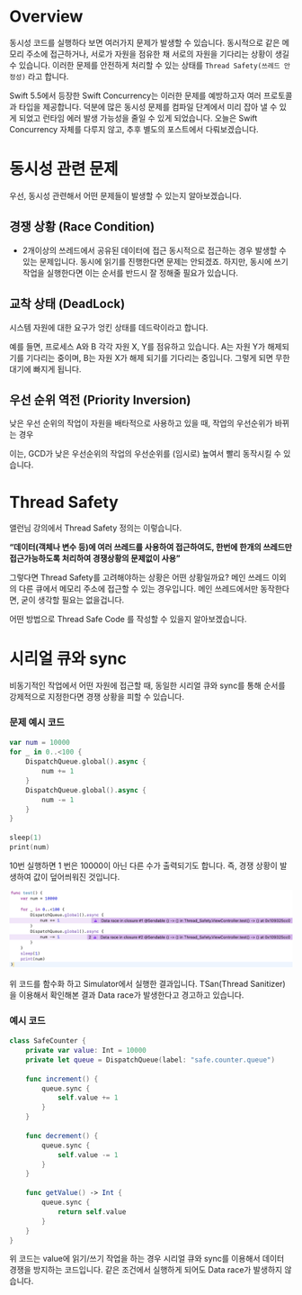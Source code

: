 # Overview

동시성 코드를 실행하다 보면 여러가지 문제가 발생할 수 있습니다. 동시적으로 같은 메모리 주소에 접근하거나, 서로가 자원을 점유한 채 서로의 자원을 기다리는 상황이 생길 수 있습니다. 이러한 문제를 안전하게 처리할 수 있는 상태를 `Thread Safety(쓰레드 안정성)` 라고 합니다.

Swift 5.5에서 등장한 Swift Concurrency는 이러한 문제를 예방하고자 여러 프로토콜과 타입을 제공합니다. 덕분에 많은 동시성 문제를 컴파일 단계에서 미리 잡아 낼 수 있게 되었고 런타임 에러 발생 가능성을 줄일 수 있게 되었습니다. 오늘은 Swift Concurrency 자체를 다루지 않고, 추후 별도의 포스트에서 다뤄보겠습니다.

# 동시성 관련 문제

우선, 동시성 관련해서 어떤 문제들이 발생할 수 있는지 알아보겠습니다.

## 경쟁 상황 (Race Condition)

- 2개이상의 쓰레드에서 공유된 데이터에 접근 동시적으로 접근하는 경우 발생할 수 있는 문제입니다. 동시에 읽기를 진행한다면 문제는 안되겠죠. 하지만, 동시에 쓰기 작업을 실행한다면 이는 순서를 반드시 잘 정해줄 필요가 있습니다.

## 교착 상태 (DeadLock)

시스템 자원에 대한 요구가 엉킨 상태를 데드락이라고 합니다.

예를 들면, 프로세스 A와 B 각각 자원 X, Y를 점유하고 있습니다. A는 자원 Y가 해제되기를 기다리는 중이며, B는 자원 X가 해제 되기를 기다리는 중입니다. 그렇게 되면 무한 대기에 빠지게 됩니다.

## 우선 순위 역전 (Priority Inversion)

낮은 우선 순위의 작업이 자원을 배타적으로 사용하고 있을 때, 작업의 우선순위가 바뀌는 경우

이는, GCD가 낮은 우선순위의 작업의 우선순위를 (임시로) 높여서 빨리 동작시킬 수 있습니다. 

# Thread Safety

앨런님 강의에서 Thread Safety 정의는 이렇습니다.

**“데이터(객체나 변수 등)에 여러 쓰레드를 사용하여 접근하여도, 한번에 한개의 쓰레드만 접근가능하도록 처리하여 경쟁상황의 문제없이 사용”**

그렇다면 Thread Safety를 고려해야하는 상황은 어떤 상황일까요? 메인 쓰레드 이외의 다른 큐에서 메모리 주소에 접근할 수 있는 경우입니다. 메인 쓰레드에서만 동작한다면, 굳이 생각할 필요는 없을겁니다.

어떤 방법으로 Thread Safe Code 를 작성할 수 있을지 알아보겠습니다.

# 시리얼 큐와 sync

비동기적인 작업에서 어떤 자원에 접근할 때, 동일한 시리얼 큐와 sync를 통해 순서를 강제적으로 지정한다면 경쟁 상황을 피할 수 있습니다.

### 문제 예시 코드
```swift
var num = 10000
for _ in 0..<100 {
    DispatchQueue.global().async {
        num += 1
    }
    DispatchQueue.global().async {
        num -= 1
    }
}

sleep(1)
print(num)
```

10번 실행하면 1 번은 10000이 아닌 다른 수가 출력되기도 합니다. 즉, 경쟁 상황이 발생하여 값이 덮어씌워진 것입니다.

![](data_race.png)

위 코드를 함수화 하고 Simulator에서 실행한 결과입니다. TSan(Thread Sanitizer)을 이용해서 확인해본 결과 Data race가 발생한다고 경고하고 있습니다.

### 예시 코드

```swift
class SafeCounter {
    private var value: Int = 10000
    private let queue = DispatchQueue(label: "safe.counter.queue")

    func increment() {
        queue.sync {
            self.value += 1
        }
    }

    func decrement() {
        queue.sync {
            self.value -= 1
        }
    }

    func getValue() -> Int {
        queue.sync {
            return self.value
        }
    }
}
```

위 코드는 value에 읽기/쓰기 작업을 하는 경우 시리얼 큐와 sync를 이용해서 데이터 경쟁을 방지하는 코드입니다. 같은 조건에서 실행하게 되어도 Data race가 발생하지 않습니다.


